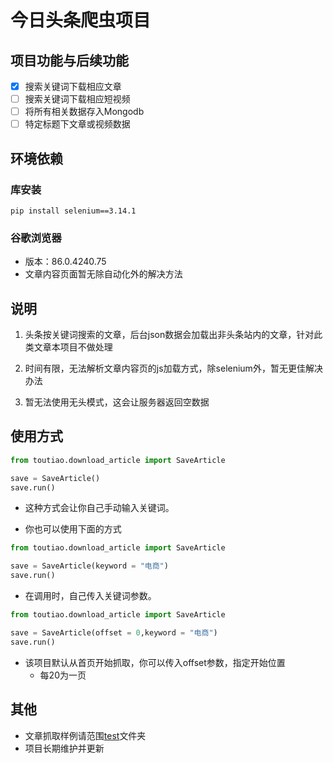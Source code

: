 # 今日头条爬虫项目

## 项目功能与后续功能

- [x] 搜索关键词下载相应文章
- [ ] 搜索关键词下载相应短视频
- [ ] 将所有相关数据存入Mongodb
- [ ] 特定标题下文章或视频数据

## 环境依赖
### 库安装

  ```shell
pip install selenium==3.14.1
```
### 谷歌浏览器
- 版本：86.0.4240.75
- 文章内容页面暂无除自动化外的解决方法

## 说明
1. 头条按关键词搜索的文章，后台json数据会加载出非头条站内的文章，针对此类文章本项目不做处理

2. 时间有限，无法解析文章内容页的js加载方式，除selenium外，暂无更佳解决办法

3. 暂无法使用无头模式，这会让服务器返回空数据

## 使用方式

```python
from toutiao.download_article import SaveArticle

save = SaveArticle()
save.run()
```
- 这种方式会让你自己手动输入关键词。

- 你也可以使用下面的方式

```python
from toutiao.download_article import SaveArticle

save = SaveArticle(keyword = "电商")
save.run()
```
- 在调用时，自己传入关键词参数。

```python
from toutiao.download_article import SaveArticle

save = SaveArticle(offset = 0,keyword = "电商")
save.run()
```
- 该项目默认从首页开始抓取，你可以传入offset参数，指定开始位置
    - 每20为一页

## 其他
- 文章抓取样例请范围<a href = 'https://github.com/xinghe98/toutiao_spiders/tree/main/test'>test</a>文件夹
- 项目长期维护并更新
